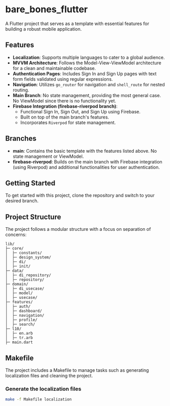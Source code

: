 # bare_bones_flutter

A Flutter project that serves as a template with essential features for building a robust mobile application.

## Features

- **Localization**: Supports multiple languages to cater to a global audience.
- **MVVM Architecture**: Follows the Model-View-ViewModel architecture for a clean and maintainable codebase.
- **Authentication Pages**: Includes Sign In and Sign Up pages with text form fields validated using regular expressions.
- **Navigation**: Utilizes `go_router` for navigation and `shell_route` for nested routing.
- **Main Branch**: No state management, providing the most general case. No ViewModel since there is no functionality yet.
- **Firebase Integration (firebase-riverpod branch)**:
  - Functional Sign In, Sign Out, and Sign Up using Firebase.
  - Built on top of the main branch's features.
  - Incorporates `Riverpod` for state management.

## Branches

- **main**: Contains the basic template with the features listed above. No state management or ViewModel.
- **firebase-riverpod**: Builds on the main branch with Firebase integration (using Riverpod) and additional functionalities for user authentication.

## Getting Started

To get started with this project, clone the repository and switch to your desired branch.

## Project Structure

The project follows a modular structure with a focus on separation of concerns:

    lib/
    ├─ core/
    │  ├─ constants/
    │  ├─ design_system/
    │  ├─ di/
    │  ├─ init/
    ├─ data/
    │  ├─ di_repository/
    │  ├─ repository/
    ├─ domain/
    │  ├─ di_usecase/
    │  ├─ model/
    │  ├─ usecase/
    ├─ features/
    │  ├─ auth/
    │  ├─ dashboard/
    │  ├─ navigation/
    │  ├─ profile/
    │  ├─ search/
    ├─ l10/
    │  ├─ en.arb
    │  ├─ tr.arb
    ├─ main.dart


## Makefile

The project includes a Makefile to manage tasks such as generating localization files and cleaning the project.

### Generate the localization files

```sh
make -f Makefile localization
```

